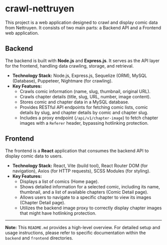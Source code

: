 # crawl-nettruyen

This project is a web application designed to crawl and display comic data from Nettruyen. It consists of two main parts: a Backend API and a Frontend web application.

## Backend

The backend is built with **Node.js** and **Express.js**. It serves as the API layer for the frontend, handling data crawling, storage, and retrieval.

- **Technology Stack:** Node.js, Express.js, Sequelize (ORM), MySQL (Database), Puppeteer, Nightmare (for crawling).
- **Key Features:**
  - Crawls comic information (name, slug, thumbnail, original URL).
  - Crawls chapter details (title, slug, URL, number, image content).
  - Stores comic and chapter data in a MySQL database.
  - Provides RESTful API endpoints for fetching comic lists, comic details by slug, and chapter details by comic and chapter slug.
  - Includes a proxy endpoint (`/api/v1/chapter-image`) to fetch chapter images with a `Referer` header, bypassing hotlinking protection.

## Frontend

The frontend is a **React** application that consumes the backend API to display comic data to users.

- **Technology Stack:** React, Vite (build tool), React Router DOM (for navigation), Axios (for HTTP requests), SCSS Modules (for styling).
- **Key Features:**
  - Displays a list of comics (Home page).
  - Shows detailed information for a selected comic, including its name, thumbnail, and a list of available chapters (Comic Detail page).
  - Allows users to navigate to a specific chapter to view its images (Chapter Detail page).
  - Utilizes the backend image proxy to correctly display chapter images that might have hotlinking protection.

---

**Note:** This `README.md` provides a high-level overview. For detailed setup and usage instructions, please refer to specific documentation within the `backend` and `frontend` directories.
